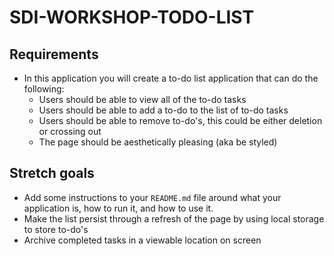 # SDI-WORKSHOP-TODO-LIST
## Requirements

-   In this application you will create a to-do list application that can do the following:
    -   Users should be able to view all of the to-do tasks
    -   Users should be able to add a to-do to the list of to-do tasks
    -   Users should be able to remove to-do's, this could be either deletion or crossing out
    -   The page should be aesthetically pleasing (aka be styled)
## Stretch goals

-   Add some instructions to your `README.md` file around what your application is, how to run it, and how to use it.
-   Make the list persist through a refresh of the page by using local storage to store to-do's
-   Archive completed tasks in a viewable location on screen

